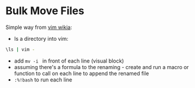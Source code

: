 # Bulk Move Files

Simple way from [vim wikia](http://vim.wikia.com/wiki/Bulk_rename_files_with_Vim):

* ls a directory into vim:
```sh
\ls | vim -
```
* add `mv -i ` in front of each line (visual block)
* assuming there's a formula to the renaming - create and run a macro or function to call on each line to append the renamed file
* `:%!bash` to run each line

